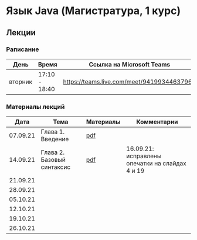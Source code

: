 # Язык Java (Магистратура, 1 курс)

## Лекции

### Раписание

| День    | Время         | Ссылка на Microsoft Teams                  |
| ------- | ------------- | ------------------------------------------ |
| вторник | 17:10 - 18:40 | https://teams.live.com/meet/94199344637961 |

### Материалы лекций

| Дата     | Тема               | Материалы | Комментарии |
| -------- | ------------------ | --------- | ----------- |
| 07.09.21 | Глава 1. Введение  | [pdf](lectures/lecture1/Lecture1.pdf) | |
| 14.09.21 | Глава 2. Базовый синтаксис | [pdf](lectures/lecture2/Lecture2.pdf) | 16.09.21: исправлены опечатки на слайдах 4 и 19 |
| 21.09.21 |                    |           |
| 28.09.21 |                    |           |
| 05.10.21 |                    |           |
| 12.10.21 |                    |           |
| 19.10.21 |                    |           |
| 26.10.21 |                    |           |